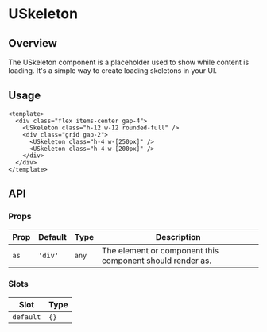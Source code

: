 # USkeleton

## Overview
The USkeleton component is a placeholder used to show while content is loading. It's a simple way to create loading skeletons in your UI.

## Usage
```vue
<template>
  <div class="flex items-center gap-4">
    <USkeleton class="h-12 w-12 rounded-full" />
    <div class="grid gap-2">
      <USkeleton class="h-4 w-[250px]" />
      <USkeleton class="h-4 w-[200px]" />
    </div>
  </div>
</template>
```

## API

### Props

| Prop  | Default | Type  | Description |
|-------|---------|-------|-------------|
| `as`  | `'div'` | `any` | The element or component this component should render as. |

### Slots

| Slot    | Type |
|---------|------|
| `default` | `{}` |